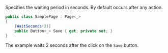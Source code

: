 Specifies the waiting period in seconds. By default occurs after any action.

```cs
public class SamplePage : Page<_>
{
    [WaitSeconds(2)]
    public Button<_> Save { get; private set; }
}
```

The example waits 2 seconds after the click on the `Save` button.